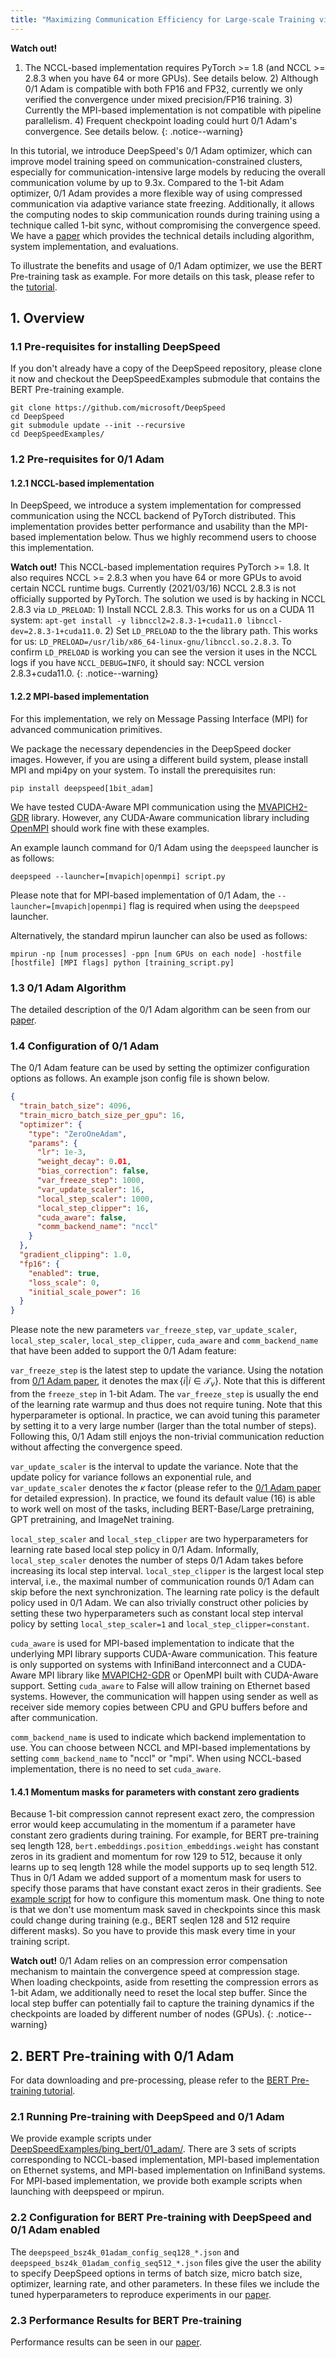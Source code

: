 ```yaml
---
title: "Maximizing Communication Efficiency for Large-scale Training via 0/1 Adam"
---
```


**Watch out!**
1) The NCCL-based implementation requires PyTorch >= 1.8 (and NCCL >= 2.8.3 when you have 64 or more GPUs). See details below. 2) Although 0/1 Adam is compatible with both FP16 and FP32, currently we only verified the convergence under mixed precision/FP16 training. 3) Currently the MPI-based implementation is not compatible with pipeline parallelism. 4) Frequent checkpoint loading could hurt 0/1 Adam's convergence. See details below.
{: .notice--warning}

In this tutorial, we introduce DeepSpeed's 0/1 Adam optimizer, which can improve model training speed on communication-constrained clusters, especially for communication-intensive large models by reducing the overall communication volume by up to 9.3x. 
Compared to the 1-bit Adam optimizer, 0/1 Adam provides a more flexible way of using compressed communication via adaptive variance state freezing. Additionally, it allows the computing nodes to skip communication rounds during training using a technique called 1-bit sync, without compromising the convergence speed.
We have a [paper](https://arxiv.org/abs/2202.06009) which provides the technical details including algorithm, system implementation, and evaluations.

To illustrate the benefits and usage of 0/1 Adam optimizer, we use the BERT Pre-training task as example. For more details on this task, please refer to the [tutorial](/tutorials/bert-pretraining/).

## 1. Overview

### 1.1 Pre-requisites for installing DeepSpeed

If you don't already have a copy of the DeepSpeed repository, please clone it
now and checkout the DeepSpeedExamples submodule that contains the BERT Pre-training example.

```shell
git clone https://github.com/microsoft/DeepSpeed
cd DeepSpeed
git submodule update --init --recursive
cd DeepSpeedExamples/
```

### 1.2 Pre-requisites for 0/1 Adam

#### 1.2.1 NCCL-based implementation

In DeepSpeed, we introduce a system implementation for compressed communication using the NCCL backend of PyTorch distributed. This implementation provides better performance and usability than the MPI-based implementation below. Thus we highly recommend users to choose this implementation.

**Watch out!**
This NCCL-based implementation requires PyTorch >= 1.8. It also requires NCCL >= 2.8.3 when you have 64 or more GPUs to avoid certain NCCL runtime bugs. Currently (2021/03/16) NCCL 2.8.3 is not officially supported by PyTorch. The solution we used is by hacking in NCCL 2.8.3 via `LD_PRELOAD`: 1) Install NCCL 2.8.3. This works for us on a CUDA 11 system: `apt-get install -y libnccl2=2.8.3-1+cuda11.0 libnccl-dev=2.8.3-1+cuda11.0`. 2) Set `LD_PRELOAD` to the the library path. This works for us: `LD_PRELOAD=/usr/lib/x86_64-linux-gnu/libnccl.so.2.8.3`. To confirm `LD_PRELOAD` is working you can see the version it uses in the NCCL logs if you have `NCCL_DEBUG=INFO`, it should say: NCCL version 2.8.3+cuda11.0.
{: .notice--warning}

#### 1.2.2 MPI-based implementation

For this implementation, we rely on Message Passing Interface (MPI) for advanced communication primitives.

We package the necessary dependencies in the DeepSpeed docker images. However, if you are using a different build system, please install MPI and mpi4py on your system. To install the prerequisites run:

```shell
pip install deepspeed[1bit_adam]
```

We have tested CUDA-Aware MPI communication using the [MVAPICH2-GDR](http://mvapich.cse.ohio-state.edu/userguide/gdr/) library. However, any CUDA-Aware communication library including [OpenMPI](https://www.open-mpi.org/) should work fine with these examples.

An example launch command for 0/1 Adam using the `deepspeed` launcher is as follows:

```shell
deepspeed --launcher=[mvapich|openmpi] script.py
```

Please note that for MPI-based implementation of 0/1 Adam, the `--launcher=[mvapich|openmpi]` flag is required when using the `deepspeed` launcher.

Alternatively, the standard mpirun launcher can also be used as follows:

```shell
mpirun -np [num processes] -ppn [num GPUs on each node] -hostfile [hostfile] [MPI flags] python [training_script.py]
```

### 1.3 0/1 Adam Algorithm

The detailed description of the 0/1 Adam algorithm can be seen from our [paper](https://arxiv.org/abs/2202.06009).

### 1.4 Configuration of 0/1 Adam
The 0/1 Adam feature can be used by setting the optimizer configuration options as follows. An example json config file is shown below.

```json
{
  "train_batch_size": 4096,
  "train_micro_batch_size_per_gpu": 16,
  "optimizer": {
    "type": "ZeroOneAdam",
    "params": {
      "lr": 1e-3,
      "weight_decay": 0.01,
      "bias_correction": false,
      "var_freeze_step": 1000,
      "var_update_scaler": 16,
      "local_step_scaler": 1000,
      "local_step_clipper": 16,
      "cuda_aware": false,
      "comm_backend_name": "nccl"
    }
  },
  "gradient_clipping": 1.0,
  "fp16": {
    "enabled": true,
    "loss_scale": 0,
    "initial_scale_power": 16
  }
}
```
Please note the new parameters `var_freeze_step`, `var_update_scaler`, `local_step_scaler`, `local_step_clipper`, `cuda_aware` and `comm_backend_name` that have been added to support the 0/1 Adam feature:

`var_freeze_step` is the latest step to update the variance. Using the notation from [0/1 Adam paper](https://arxiv.org/abs/2202.06009), it denotes the $\max\{i|i \in \mathcal{T}_v\}$. Note that this is different from the `freeze_step` in 1-bit Adam. The `var_freeze_step` is usually the end of the learning rate warmup and thus does not require tuning. Note that this hyperparameter is optional. In practice, we can avoid tuning this parameter by setting it to a very large number (larger than the total number of steps). Following this, 0/1 Adam still enjoys the non-trivial communication reduction without affecting the convergence speed.

`var_update_scaler` is the interval to update the variance. Note that the update policy for variance follows an exponential rule, and `var_update_scaler` denotes the $\kappa$ factor (please refer to the [0/1 Adam paper](https://arxiv.org/abs/2202.06009) for detailed expression). In practice, we found its default value (16) is able to work well on most of the tasks, including BERT-Base/Large pretraining, GPT pretraining, and ImageNet training.

`local_step_scaler` and `local_step_clipper` are two hyperparameters for learning rate based local step policy in 0/1 Adam. Informally, `local_step_scaler` denotes the number of steps 0/1 Adam takes before increasing its local step interval. `local_step_clipper` is the largest local step interval, i.e., the maximal number of communication rounds 0/1 Adam can skip before the next synchronization. The learning rate policy is the default policy used in 0/1 Adam. We can also trivially construct other policies by setting these two hyperparameters such as constant local step interval policy by setting `local_step_scaler=1` and `local_step_clipper=constant`.

`cuda_aware` is used for MPI-based implementation to indicate that the underlying MPI library supports CUDA-Aware communication. This feature is only supported on systems with InfiniBand interconnect and a CUDA-Aware MPI library like [MVAPICH2-GDR](http://mvapich.cse.ohio-state.edu/userguide/gdr/) or OpenMPI built with CUDA-Aware support. Setting `cuda_aware` to False will allow training on Ethernet based systems. However, the communication will happen using sender as well as receiver side memory copies between CPU and GPU buffers before and after communication.

`comm_backend_name` is used to indicate which backend implementation to use. You can choose between NCCL and MPI-based implementations by setting `comm_backend_name` to "nccl" or "mpi". When using NCCL-based implementation, there is no need to set `cuda_aware`.

#### 1.4.1 Momentum masks for parameters with constant zero gradients
Because 1-bit compression cannot represent exact zero, the compression error would keep accumulating in the momentum if a parameter have constant zero gradients during training. For example, for BERT pre-training seq length 128, `bert.embeddings.position_embeddings.weight` has constant zeros in its gradient and momentum for row 129 to 512, because it only learns up to seq length 128 while the model supports up to seq length 512. Thus in 0/1 Adam we added support of a momentum mask for users to specify those params that have constant exact zeros in their gradients. See [example script](https://github.com/microsoft/DeepSpeedExamples/blob/master/bing_bert/deepspeed_train.py) for how to configure this momentum mask. One thing to note is that we don't use momentum mask saved in checkpoints since this mask could change during training (e.g., BERT seqlen 128 and 512 require different masks). So you have to provide this mask every time in your training script.

**Watch out!**
0/1 Adam relies on an compression error compensation mechanism to maintain the convergence speed at compression stage. When loading checkpoints, aside from resetting the compression errors as 1-bit Adam, we additionally need to reset the local step buffer. Since the local step buffer can potentially fail to capture the training dynamics if the checkpoints are loaded by different number of nodes (GPUs).
{: .notice--warning}

## 2. BERT Pre-training with 0/1 Adam
For data downloading and pre-processing, please refer to the [BERT Pre-training tutorial](/tutorials/bert-pretraining/).

### 2.1 Running Pre-training with DeepSpeed and 0/1 Adam

We provide example scripts under [DeepSpeedExamples/bing_bert/01_adam/](https://github.com/microsoft/DeepSpeedExamples/tree/master/bing_bert/01_adam). There are 3 sets of scripts corresponding to NCCL-based implementation, MPI-based implementation on Ethernet systems, and MPI-based implementation on InfiniBand systems. For MPI-based implementation, we provide both example scripts when launching with deepspeed or mpirun.

### 2.2 Configuration for BERT Pre-training with DeepSpeed and 0/1 Adam enabled

The `deepspeed_bsz4k_01adam_config_seq128_*.json` and `deepspeed_bsz4k_01adam_config_seq512_*.json` files give the user the ability to specify DeepSpeed
options in terms of batch size, micro batch size, optimizer, learning rate, and other parameters. In these files we include the tuned hyperparameters to reproduce experiments in our [paper](https://arxiv.org/abs/2202.06009).

### 2.3 Performance Results for BERT Pre-training

Performance results can be seen in our [paper](https://arxiv.org/abs/2202.06009).
